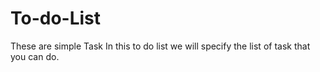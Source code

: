 # To-do-List
These are simple Task
In this to do list we will specify the list of task that you can do.
